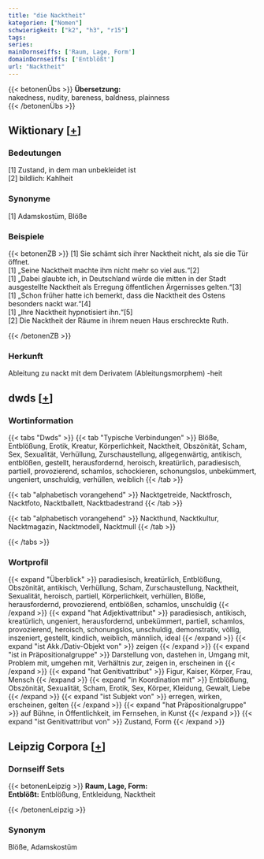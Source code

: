 ```yaml
---
title: "die Nacktheit"
kategorien: ["Nomen"]
schwierigkeit: ["k2", "h3", "r15"]
tags:
series:
mainDornseiffs: ['Raum, Lage, Form']
domainDornseiffs: ['Entblößt']
url: "Nacktheit"
---
```


{{< betonenÜbs >}}
**Übersetzung:**  
nakedness, nudity, bareness, baldness, plainness  
{{< /betonenÜbs >}}

## Wiktionary [[+](https://de.wiktionary.org/wiki/Nacktheit)]

### Bedeutungen
[1] Zustand, in dem man unbekleidet ist  
[2] bildlich: Kahlheit  

### Synonyme
[1] Adamskostüm, Blöße  

### Beispiele
{{< betonenZB >}}
[1] Sie schämt sich ihrer Nacktheit nicht, als sie die Tür öffnet.  
[1] „Seine Nacktheit machte ihm nicht mehr so viel aus.“[2]  
[1] „Dabei glaubte ich, in Deutschland würde die mitten in der Stadt ausgestellte Nacktheit als Erregung öffentlichen Ärgernisses gelten.“[3]  
[1] „Schon früher hatte ich bemerkt, dass die Nacktheit des Ostens besonders nackt war.“[4]  
[1] „Ihre Nacktheit hypnotisiert ihn.“[5]  
[2] Die Nacktheit der Räume in ihrem neuen Haus erschreckte Ruth.  

{{< /betonenZB >}}
### Herkunft
Ableitung zu nackt mit dem Derivatem (Ableitungsmorphem) -heit  



## dwds [[+](https://www.dwds.de/wb/Nacktheit)]

### Wortinformation
{{< tabs "Dwds" >}}
{{< tab "Typische Verbindungen" >}}
Blöße, Entblößung, Erotik, Kreatur, Körperlichkeit, Nacktheit, Obszönität, Scham, Sex, Sexualität, Verhüllung, Zurschaustellung, allgegenwärtig, antikisch, entblößen, gestellt, herausfordernd, heroisch, kreatürlich, paradiesisch, partiell, provozierend, schamlos, schockieren, schonungslos, unbekümmert, ungeniert, unschuldig, verhüllen, weiblich
{{< /tab >}}

{{< tab "alphabetisch vorangehend" >}}
Nacktgetreide, Nacktfrosch, Nacktfoto, Nacktballett, Nacktbadestrand
{{< /tab >}}

{{< tab "alphabetisch vorangehend" >}}
Nackthund, Nacktkultur, Nacktmagazin, Nacktmodell, Nacktmull
{{< /tab >}}

{{< /tabs >}}

### Wortprofil
{{< expand "Überblick" >}} paradiesisch, kreatürlich, Entblößung, Obszönität, antikisch, Verhüllung, Scham, Zurschaustellung, Nacktheit, Sexualität, heroisch, partiell, Körperlichkeit, verhüllen, Blöße, herausfordernd, provozierend, entblößen, schamlos, unschuldig {{< /expand >}}
{{< expand "hat Adjektivattribut" >}} paradiesisch, antikisch, kreatürlich, ungeniert, herausfordernd, unbekümmert, partiell, schamlos, provozierend, heroisch, schonungslos, unschuldig, demonstrativ, völlig, inszeniert, gestellt, kindlich, weiblich, männlich, ideal {{< /expand >}}
{{< expand "ist Akk./Dativ-Objekt von" >}} zeigen {{< /expand >}}
{{< expand "ist in Präpositionalgruppe" >}} Darstellung von, dastehen in, Umgang mit, Problem mit, umgehen mit, Verhältnis zur, zeigen in, erscheinen in {{< /expand >}}
{{< expand "hat Genitivattribut" >}} Figur, Kaiser, Körper, Frau, Mensch {{< /expand >}}
{{< expand "in Koordination mit" >}} Entblößung, Obszönität, Sexualität, Scham, Erotik, Sex, Körper, Kleidung, Gewalt, Liebe {{< /expand >}}
{{< expand "ist Subjekt von" >}} erregen, wirken, erscheinen, gelten {{< /expand >}}
{{< expand "hat Präpositionalgruppe" >}} auf Bühne, in Öffentlichkeit, im Fernsehen, in Kunst {{< /expand >}}
{{< expand "ist Genitivattribut von" >}} Zustand, Form {{< /expand >}}

## Leipzig Corpora [[+](https://corpora.uni-leipzig.de/en/res?word=Nacktheit&corpusId=deu_newscrawl-public_2018)]

### Dornseiff Sets
{{< betonenLeipzig >}}
**Raum, Lage, Form:**  
**Entblößt:** Entblößung, Entkleidung, Nacktheit  

{{< /betonenLeipzig >}}

### Synonym
Blöße, Adamskostüm

